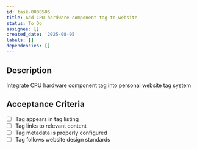 ```yaml
---
id: task-0000506
title: Add CPU hardware component tag to website
status: To Do
assignee: []
created_date: '2025-08-05'
labels: []
dependencies: []
---
```


## Description

Integrate CPU hardware component tag into personal website tag system

## Acceptance Criteria

- [ ] Tag appears in tag listing
- [ ] Tag links to relevant content
- [ ] Tag metadata is properly configured
- [ ] Tag follows website design standards
